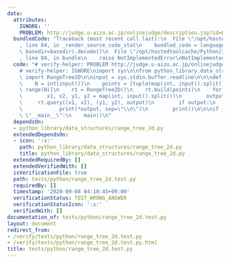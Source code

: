 ```yaml
---
data:
  attributes:
    IGNORE: ''
    PROBLEM: http://judge.u-aizu.ac.jp/onlinejudge/description.jsp?id=DSL_2_C
  bundledCode: "Traceback (most recent call last):\n  File \"/opt/hostedtoolcache/Python/3.8.5/x64/lib/python3.8/site-packages/onlinejudge_verify/documentation/build.py\"\
    , line 64, in _render_source_code_stat\n    bundled_code = language.bundle(stat.path,\
    \ basedir=basedir).decode()\n  File \"/opt/hostedtoolcache/Python/3.8.5/x64/lib/python3.8/site-packages/onlinejudge_verify/languages/python.py\"\
    , line 84, in bundle\n    raise NotImplementedError\nNotImplementedError\n"
  code: "# verify-helper: PROBLEM http://judge.u-aizu.ac.jp/onlinejudge/description.jsp?id=DSL_2_C\n\
    # verify-helper: IGNORE\nimport sys\n\nfrom python_library.data_structures.range_tree_2d\
    \ import RangeTree2D\n\ninput = sys.stdin.buffer.readline\n\n\ndef main() -> None:\n\
    \    N = int(input())\n    points = [tuple(map(int, input().split())) for _ in\
    \ range(N)]\n    rt = RangeTree2D()\n    rt.build(points)\n    for _ in range(int(input())):\n\
    \        x1, x2, y1, y2 = map(int, input().split())\n        output = []\n   \
    \     rt.query((x1, x2), (y1, y2), output)\n        if output:\n            output.sort()\n\
    \            print(*output, sep=\"\\n\")\n        print()\n\n\nif __name__ ==\
    \ \"__main__\":\n    main()\n"
  dependsOn:
  - python_library/data_structures/range_tree_2d.py
  extendedDependsOn:
  - icon: ':x:'
    path: python_library/data_structures/range_tree_2d.py
    title: python_library/data_structures/range_tree_2d.py
  extendedRequiredBy: []
  extendedVerifiedWith: []
  isVerificationFile: true
  path: tests/python/range_tree_2d.test.py
  requiredBy: []
  timestamp: '2020-09-08 04:10:45+09:00'
  verificationStatus: TEST_WRONG_ANSWER
  verificationStatusIcon: ':x:'
  verifiedWith: []
documentation_of: tests/python/range_tree_2d.test.py
layout: document
redirect_from:
- /verify/tests/python/range_tree_2d.test.py
- /verify/tests/python/range_tree_2d.test.py.html
title: tests/python/range_tree_2d.test.py
---
```

